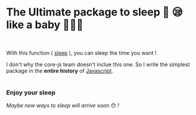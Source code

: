 # The Ultimate package to sleep 🛌 😪 like a baby 👩🏾‍🍼

 <br>

With this function ( [sleep](https://www.npmjs.com/package/@bemedev/sleep)
), you can sleep the time you want !

I don't why the core-js team doesn't inclue this one. So I write the
simplest package in the **entire history** of
[Javascript](https://www.javascript.com). <br> <br>

### Enjoy your sleep

_Maybe new ways to sleep will arrive soon_ 😯 _!_
